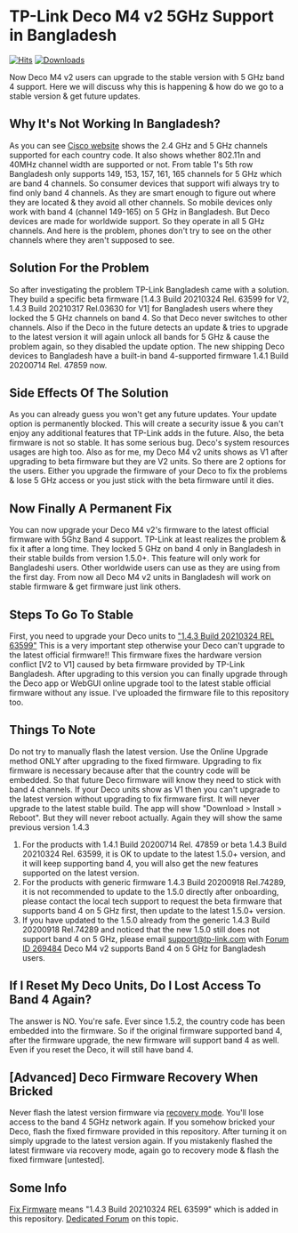 # TP-Link Deco M4 v2 5GHz Support in Bangladesh
[![Hits](https://hits.seeyoufarm.com/api/count/incr/badge.svg?url=https://github.com/origamiofficial/TP-Link-Deco-M4-5GHz-Bangladesh&icon=github.svg&icon_color=%23FFFFFF&title=hits&edge_flat=false)](https://github.com/origamiofficial/TP-Link-Deco-M4-5GHz-Bangladesh) [![Downloads](https://img.shields.io/github/downloads/origamiofficial/TP-Link-Deco-M4-5GHz-Bangladesh/firmware/total)](https://github.com/origamiofficial/TP-Link-Deco-M4-5GHz-Bangladesh/releases/tag/firmware)

Now Deco M4 v2 users can upgrade to the stable version with 5 GHz band 4 support. Here we will discuss why this is happening & how do we go to a stable version & get future updates.

## Why It's Not Working In Bangladesh?
As you can see [Cisco website](https://www.cisco.com/c/en/us/td/docs/wireless/controller/9800/17-10/config-guide/b_wl_17_10_cg/m_country_codes.html#:~:text=Bangladesh%3A%20BD,157%2D161%2D165) shows the 2.4 GHz and 5 GHz channels supported for each country code. It also shows whether 802.11n and 40MHz channel width are supported or not. From table 1's 5th row Bangladesh only supports 149, 153, 157, 161, 165 channels for 5 GHz which are band 4 channels. So consumer devices that support wifi always try to find only band 4 channels. As they are smart enough to figure out where they are located & they avoid all other channels. So mobile devices only work with band 4 (channel 149-165) on 5 GHz in Bangladesh. But Deco devices are made for worldwide support. So they operate in all 5 GHz channels. And here is the problem, phones don't try to see on the other channels where they aren't supposed to see.

## Solution For the Problem
So after investigating the problem TP-Link Bangladesh came with a solution. They build a specific beta firmware [1.4.3 Build 20210324 Rel. 63599 for V2, 1.4.3 Build 20210317 Rel.03630 for V1] for Bangladesh users where they locked the 5 GHz channels on band 4. So that Deco never switches to other channels. Also if the Deco in the future detects an update & tries to upgrade to the latest version it will again unlock all bands for 5 GHz & cause the problem again, so they disabled the update option. The new shipping Deco devices to Bangladesh have a built-in band 4-supported firmware 1.4.1 Build 20200714 Rel. 47859 now.

## Side Effects Of The Solution
As you can already guess you won't get any future updates. Your update option is permanently blocked. This will create a security issue & you can't enjoy any additional features that TP-Link adds in the future. Also, the beta firmware is not so stable. It has some serious bug. Deco's system resources usages are high too. Also as for me, my Deco M4 v2 units shows as V1 after upgrading to beta firmware but they are V2 units. So there are 2 options for the users. Either you upgrade the firmware of your Deco to fix the problems & lose 5 GHz access or you just stick with the beta firmware until it dies.

## Now Finally A Permanent Fix
You can now upgrade your Deco M4 v2's firmware to the latest official firmware with 5Ghz Band 4 support. TP-Link at least realizes the problem & fix it after a long time. They locked 5 GHz on band 4 only in Bangladesh in their stable builds from version 1.5.0+. This feature will only work for Bangladeshi users. Other worldwide users can use as they are using from the first day. From now all Deco M4 v2 units in Bangladesh will work on stable firmware & get firmware just link others.

## Steps To Go To Stable
First, you need to upgrade your Deco units to ["1.4.3 Build 20210324 REL 63599"](https://cutt.ly/DecoM4FixFirmware) This is a very important step otherwise your Deco can't upgrade to the latest official firmware!! This firmware fixes the hardware version conflict [V2 to V1] caused by beta firmware provided by TP-Link Bangladesh. After upgrading to this version you can finally upgrade through the Deco app or WebGUI online upgrade tool to the latest stable official firmware without any issue. I've uploaded the firmware file to this repository too.

## Things To Note
Do not try to manually flash the latest version. Use the Online Upgrade method ONLY after upgrading to the fixed firmware. Upgrading to fix firmware is necessary because after that the country code will be embedded. So that future Deco firmware will know they need to stick with band 4 channels. If your Deco units show as V1 then you can't upgrade to the latest version without upgrading to fix firmware first. It will never upgrade to the latest stable build. The app will show "Download > Install > Reboot". But they will never reboot actually. Again they will show the same previous version 1.4.3
1. For the products with 1.4.1 Build 20200714 Rel. 47859 or beta 1.4.3 Build 20210324 Rel. 63599, it is OK to update to the latest 1.5.0+ version, and it will keep supporting band 4, you will also get the new features supported on the latest version.
2. For the products with generic firmware 1.4.3 Build 20200918 Rel.74289, it is not recommended to update to the 1.5.0 directly after onboarding, please contact the local tech support to request the beta firmware that supports band 4 on 5 GHz first, then update to the latest 1.5.0+ version.
3. If you have updated to the 1.5.0 already from the generic 1.4.3 Build 20200918 Rel.74289 and noticed that the new 1.5.0 still does not support band 4 on 5 GHz, please email support@tp-link.com with [Forum ID 269484](https://community.tp-link.com/en/home/forum/topic/269484?page=1) Deco M4 v2 supports Band 4 on 5 GHz for Bangladesh users.

## If I Reset My Deco Units, Do I Lost Access To Band 4 Again?
The answer is NO. You're safe. Ever since 1.5.2, the country code has been embedded into the firmware. So if the original firmware supported band 4, after the firmware upgrade, the new firmware will support band 4 as well. Even if you reset the Deco, it will still have band 4.

## [Advanced] Deco Firmware Recovery When Bricked
Never flash the latest version firmware via [recovery mode](https://www.tp-link.com/us/support/faq/2958/). You'll lose access to the band 4 5GHz network again. If you somehow bricked your Deco, flash the fixed firmware provided in this repository. After turning it on simply upgrade to the latest version again. If you mistakenly flashed the latest firmware via recovery mode, again go to recovery mode & flash the fixed firmware [untested].

## Some Info
[Fix Firmware](https://cutt.ly/DecoM4FixFirmware) means "1.4.3 Build 20210324 REL 63599" which is added in this repository.
[Dedicated Forum](https://community.tp-link.com/en/home/forum/topic/269484?page=1) on this topic.
